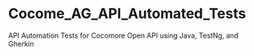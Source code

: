 # Cocome_AG_API_Automated_Tests
API Automation Tests for Cocomore Open API using Java, TestNg, and Gherkin
